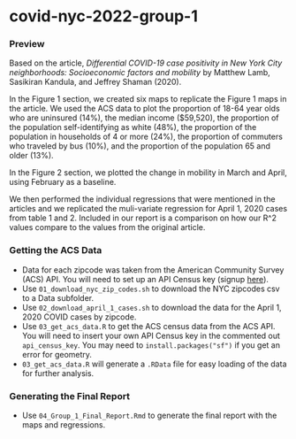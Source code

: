 # covid-nyc-2022-group-1

### Preview

Based on the article, _Differential COVID-19 case positivity in New York City 
neighborhoods: Socioeconomic factors and mobility_ by Matthew Lamb, Sasikiran Kandula, and Jeffrey Shaman (2020). 

In the Figure 1 section, we created six maps to replicate the Figure 1 maps in the article. We used the ACS data to plot the proportion of 18-64 year olds who are uninsured (14%), the median income ($59,520), the proportion of the population self-identifying as white (48%), the proportion of the population in households of 4 or more (24%), the proportion of commuters who traveled by bus (10%), and the proportion of the population 65 and older (13%). 

In the Figure 2 section, we plotted the change in mobility in March and April, using February as a baseline. 

We then performed the individual regressions that were mentioned in the articles and we replicated the muli-variate regression for April 1, 2020 cases from table 1 and 2. Included in our report is a comparison on how our R^2 values compare to the values from the original article. 

### Getting the ACS Data

- Data for each zipcode was taken from the American Community Survey (ACS) API. You will need to set up an API Census key (signup [here](https://api.census.gov/data/key_signup.html)). 
- Use `01_download_nyc_zip_codes.sh` to download the NYC zipcodes csv to a Data subfolder. 
- Use `02_download_april_1_cases.sh` to download the data for the April 1, 2020 COVID cases by zipcode. 
- Use `03_get_acs_data.R` to get the ACS census data from the ACS API. You will need to insert your own API Census key in the commented out `api_census_key`. You may need to `install.packages("sf")` if you get an error for geometry. 
- `03_get_acs_data.R` will generate a `.RData` file for easy loading of the data for further analysis. 

### Generating the Final Report

- Use `04_Group_1_Final_Report.Rmd` to generate the final report with the maps and regressions. 

